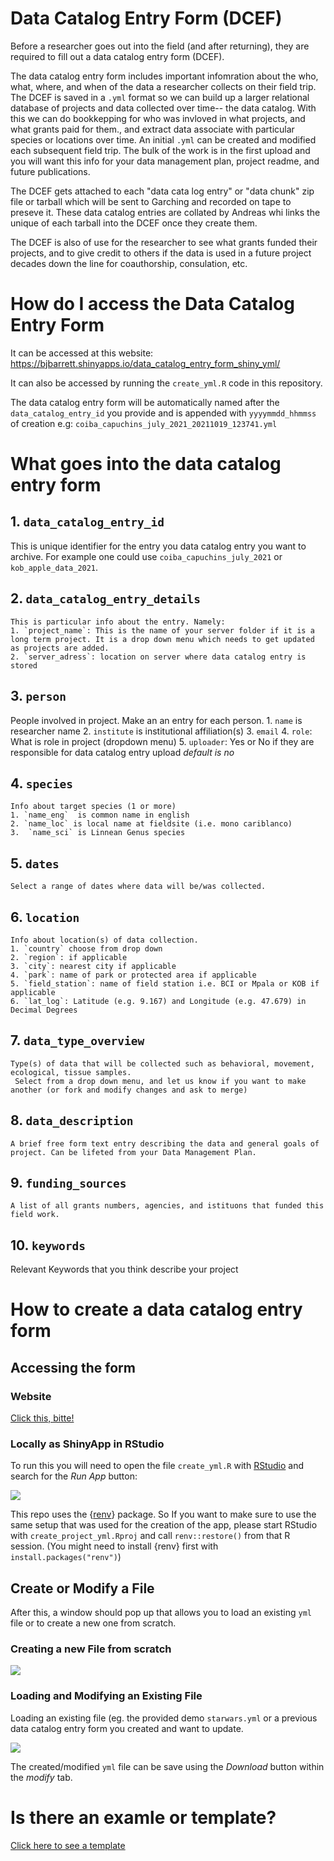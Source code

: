 # Data Catalog Entry Form (DCEF)

Before a researcher goes out into the field (and after returning), they are required to fill out a data catalog entry form (DCEF).

The data catalog entry form includes important infomration about the who, what, where, and when of the data a researcher collects on their field trip.
The DCEF is saved in a `.yml` format so we can build up a larger relational database of projects and data collected over time-- the data catalog.
With this we can do bookkepping for who was invloved in what projects, and what grants paid for them., and extract data associate with particular species or locations over time.
An initial `.yml` can be created and modified each subsequent field trip. The bulk of the work is in the first upload and you will want this info for your data management plan, project readme, and future publications.

The DCEF gets attached to each "data cata log entry" or "data chunk" zip file or tarball which will be sent to Garching and recorded on tape to preseve it. These data catalog entries are collated by Andreas whi links the unique of each tarball into the DCEF once they create them.

The DCEF is also of use for the researcher to see what grants funded their projects, and to give credit to others if the data is used in a future project decades down the line for coauthorship, consulation, etc.

# How do I access the Data Catalog Entry Form

It can be accessed at this website: https://bjbarrett.shinyapps.io/data_catalog_entry_form_shiny_yml/

It can also be accessed by running the `create_yml.R` code in this repository.

The data catalog entry form will be automatically named after the `data_catalog_entry_id` you provide and is appended with `yyyymmdd_hhmmss` of creation e.g:
`coiba_capuchins_july_2021_20211019_123741.yml`

# What goes into the data catalog entry form

## 1. `data_catalog_entry_id`
This is unique identifier for the entry you data catalog entry you want to archive.
For example one could use `coiba_capuchins_july_2021` or `kob_apple_data_2021`.

## 2. `data_catalog_entry_details`
    This is particular info about the entry. Namely:
    1. `project_name`: This is the name of your server folder if it is a long term project. It is a drop down menu which needs to get updated as projects are added.
    2. `server_adress`: location on server where data catalog entry is stored

## 3. `person`
People involved in project. Make an an entry for each person.
    1. `name` is researcher name
    2. `institute` is institutional affiliation(s)
    3. `email`
    4. `role`: What is role in project (dropdown menu)
    5. `uploader`: Yes or No if they are responsible for data catalog entry upload *default is no*

## 4. `species`
    Info about target species (1 or more)
    1. `name_eng`  is common name in english
    2. `name_loc` is local name at fieldsite (i.e. mono cariblanco)
    3.  `name_sci` is Linnean Genus species

## 5. `dates`
    Select a range of dates where data will be/was collected.

## 6. `location`
    Info about location(s) of data collection.
    1. `country` choose from drop down
    2. `region`: if applicable
    3. `city`: nearest city if applicable
    4. `park`: name of park or protected area if applicable
    5. `field_station`: name of field station i.e. BCI or Mpala or KOB if applicable
    6. `lat_log`: Latitude (e.g. 9.167) and Longitude (e.g. 47.679) in Decimal Degrees

## 7. `data_type_overview`
    Type(s) of data that will be collected such as behavioral, movement, ecological, tissue samples.
     Select from a drop down menu, and let us know if you want to make another (or fork and modify changes and ask to merge)

## 8. `data_description`
    A brief free form text entry describing the data and general goals of project. Can be lifeted from your Data Management Plan.

## 9. `funding_sources`
    A list of all grants numbers, agencies, and istituons that funded this field work.

## 10. `keywords`

Relevant Keywords that you think describe your project

# How to create a data catalog entry form
## Accessing the form
### Website
[Click this, bitte!](https://bjbarrett.shinyapps.io/data_catalog_entry_form_shiny_yml/)
### Locally as ShinyApp in RStudio
To run this you will need to open the file `create_yml.R` with [RStudio](https://www.rstudio.com/) and search for the *Run App* button:

![](img/run_app.svg)

This repo uses the {[renv](https://rstudio.github.io/renv/articles/renv.html)} package.
 So If you want to make sure to use the same setup that was used for the creation of the app, please start RStudio with `create_project_yml.Rproj` and call `renv::restore()` from that R session.
 (You might need to install {renv} first with `install.packages("renv")`)

## Create or Modify a File

After this, a window should pop up that allows you to load an existing `yml` file or to create a new one from scratch.

### Creating a new File from scratch

![](img/new_yml.png)

### Loading and Modifying an Existing File
Loading an existing file (eg. the provided demo `starwars.yml` or a previous data catalog entry form you created and want to update.

![](img/load_yml.png)

The created/modified `yml` file can be save using the *Download* button within the *modify* tab.


# Is there an examle or template?
[Click here to see a template](https://github.com/livingingroups/data_catalog_entry_form_shiny_yml/blob/master/coiba_capuchins_july_2021_20211019_123741.yml)
